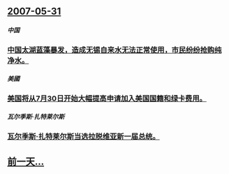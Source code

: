 ## [2007-05-31](/zh/news/2007/05/31/index.md)

##### 中国
### [中国太湖蓝藻暴发，造成无锡自来水无法正常使用，市民纷纷抢购纯净水。](/zh/news/2007/05/31/中国太湖蓝藻暴发-造成无锡自来水无法正常使用-市民纷纷抢购纯净水.md)
##### 美國
### [美国将从7月30日开始大幅提高申请加入美国国籍和绿卡费用。](/zh/news/2007/05/31/美国将从7月30日开始大幅提高申请加入美国国籍和绿卡费用.md)
##### 瓦尔季斯·扎特莱尔斯
### [瓦尔季斯·扎特莱尔斯当选拉脱维亚新一届总统。](/zh/news/2007/05/31/瓦尔季斯-扎特莱尔斯当选拉脱维亚新一届总统.md)
## [前一天...](/zh/news/2007/05/30/index.md)

